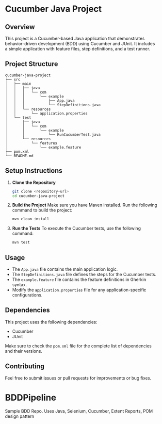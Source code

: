 # Cucumber Java Project

## Overview
This project is a Cucumber-based Java application that demonstrates behavior-driven development (BDD) using Cucumber and JUnit. It includes a simple application with feature files, step definitions, and a test runner.

## Project Structure
```
cucumber-java-project
├── src
│   ├── main
│   │   ├── java
│   │   │   └── com
│   │   │       └── example
│   │   │           ├── App.java
│   │   │           └── StepDefinitions.java
│   │   └── resources
│   │       └── application.properties
│   └── test
│       ├── java
│       │   └── com
│       │       └── example
│       │           └── RunCucumberTest.java
│       └── resources
│           └── features
│               └── example.feature
├── pom.xml
└── README.md
```

## Setup Instructions

1. **Clone the Repository**
   ```bash
   git clone <repository-url>
   cd cucumber-java-project
   ```

2. **Build the Project**
   Make sure you have Maven installed. Run the following command to build the project:
   ```bash
   mvn clean install
   ```

3. **Run the Tests**
   To execute the Cucumber tests, use the following command:
   ```bash
   mvn test
   ```

## Usage
- The `App.java` file contains the main application logic.
- The `StepDefinitions.java` file defines the steps for the Cucumber tests.
- The `example.feature` file contains the feature definitions in Gherkin syntax.
- Modify the `application.properties` file for any application-specific configurations.

## Dependencies
This project uses the following dependencies:
- Cucumber
- JUnit

Make sure to check the `pom.xml` file for the complete list of dependencies and their versions.

## Contributing
Feel free to submit issues or pull requests for improvements or bug fixes.
# BDDPipeline
Sample BDD Repo. Uses Java, Selenium, Cucumber, Extent Reports, POM design pattern
